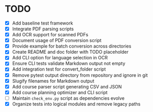 # TODO
- [x] Add baseline test framework
- [x] Integrate PDF parsing scripts
- [x] Add OCR support for scanned PDFs
- [x] Document usage of PDF conversion script
- [x] Provide example for batch conversion across directories
- [x] Create README and doc folder with TODO placeholder
- [x] Add CLI option for language selection in OCR
- [x] Ensure CLI tests validate Markdown output not empty
- [x] Add integration test for convert_folder script
- [x] Remove pytest output directory from repository and ignore in git
- [x] Slugify filenames for Markdown output
- [x] Add course parser script generating CSV and JSON
- [x] Add course planning optimizer and CLI script
- [ ] Maintain `check_env.py` script as dependencies evolve
- [x] Organize tests into logical modules and remove legacy paths
